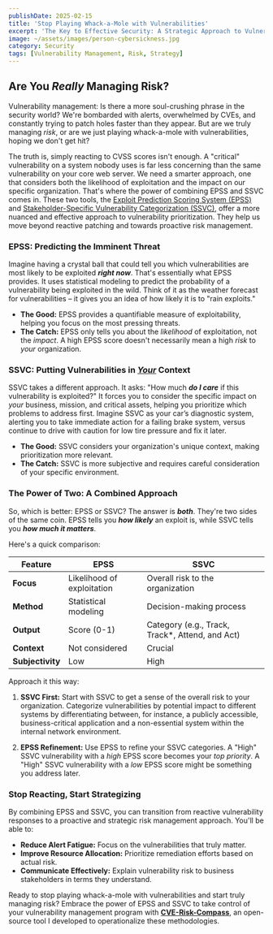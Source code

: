 ```yaml
---
publishDate: 2025-02-15
title: 'Stop Playing Whack-a-Mole with Vulnerabilities'
excerpt: 'The Key to Effective Security: A Strategic Approach to Vulnerability Management' #Vulnerability Management #Risk #Strategy
image: ~/assets/images/person-cybersickness.jpg
category: Security
tags: [Vulnerability Management, Risk, Strategy]
---
```


## **Are You _Really_ Managing Risk?**

Vulnerability management: Is there a more soul-crushing phrase in the security world? We're bombarded with alerts, overwhelmed by CVEs, and constantly trying to patch holes faster than they appear. But are we truly managing _risk_, or are we just playing whack-a-mole with vulnerabilities, hoping we don't get hit?

The truth is, simply reacting to CVSS scores isn't enough. A "critical" vulnerability on a system nobody uses is far less concerning than the same vulnerability on your core web server. We need a smarter approach, one that considers both the likelihood of exploitation and the impact on our specific organization. That's where the power of combining EPSS and SSVC comes in. These two tools, the [Exploit Prediction Scoring System (EPSS)](https://www.first.org/epss/) and [Stakeholder-Specific Vulnerability Categorization (SSVC)](https://www.cisa.gov/ssvc), offer a more nuanced and effective approach to vulnerability prioritization. They help us move beyond reactive patching and towards proactive risk management.

### **EPSS: Predicting the Imminent Threat**

Imagine having a crystal ball that could tell you which vulnerabilities are most likely to be exploited **_right now_**. That's essentially what EPSS provides. It uses statistical modeling to predict the probability of a vulnerability being exploited in the wild. Think of it as the weather forecast for vulnerabilities – it gives you an idea of how likely it is to "rain exploits."

- **The Good:** EPSS provides a quantifiable measure of exploitability, helping you focus on the most pressing threats.
- **The Catch:** EPSS only tells you about the _likelihood_ of exploitation, not the _impact_. A high EPSS score doesn't necessarily mean a high _risk_ to _your_ organization.

### **SSVC: Putting Vulnerabilities in <ins>_Your_</ins> Context**

SSVC takes a different approach. It asks: "How much **_do I care_** if this vulnerability is exploited?" It forces you to consider the specific impact on _your_ business, mission, and critical assets, helping you prioritize which problems to address first. Imagine SSVC as your car’s diagnostic system, alerting you to take immediate action for a failing brake system, versus continue to drive with caution for low tire pressure and fix it later.

- **The Good:** SSVC considers your organization's unique context, making prioritization more relevant.
- **The Catch:** SSVC is more subjective and requires careful consideration of your specific environment.

### **The Power of Two: A Combined Approach**

So, which is better: EPSS or SSVC? The answer is **_both_**. They're two sides of the same coin. EPSS tells you **_how likely_** an exploit is, while SSVC tells you **_how much it matters_**.

Here's a quick comparison:

| Feature          | EPSS                       | SSVC                                             |
| ---------------- | -------------------------- | ------------------------------------------------ |
| **Focus**        | Likelihood of exploitation | Overall risk to the organization                 |
| **Method**       | Statistical modeling       | Decision-making process                          |
| **Output**       | Score (0-1)                | Category (e.g., Track, Track\*, Attend, and Act) |
| **Context**      | Not considered             | Crucial                                          |
| **Subjectivity** | Low                        | High                                             |

Approach it this way:

1. **SSVC First:** Start with SSVC to get a sense of the overall risk to your organization. Categorize vulnerabilities by potential impact to different systems by differentiating between, for instance, a publicly accessible, business-critical application and a non-essential system within the internal network environment.

2. **EPSS Refinement:** Use EPSS to refine your SSVC categories. A "High" SSVC vulnerability with a _high_ EPSS score becomes your _top priority_. A "High" SSVC vulnerability with a _low_ EPSS score might be something you address later.

### **Stop Reacting, Start Strategizing**

By combining EPSS and SSVC, you can transition from reactive vulnerability responses to a proactive and strategic risk management approach. You'll be able to:

- **Reduce Alert Fatigue:** Focus on the vulnerabilities that truly matter.
- **Improve Resource Allocation:** Prioritize remediation efforts based on actual risk.
- **Communicate Effectively:** Explain vulnerability risk to business stakeholders in terms they understand.

Ready to stop playing whack-a-mole with vulnerabilities and start truly managing risk? Embrace the power of EPSS and SSVC to take control of your vulnerability management program with [**CVE-Risk-Compass**](https://github.com/bgx4k3p/cve-risk-compass), an open-source tool I developed to operationalize these methodologies.
